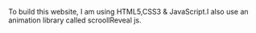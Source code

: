To build this website, I am using HTML5,CSS3 & JavaScript.I also use an animation library called scroollReveal js.
